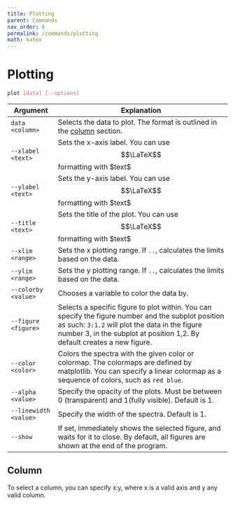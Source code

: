 ```yaml
---
title: Plotting
parent: Commands
nav_order: 6
permalink: /commands/plotting
math: katex
---
```


# Plotting

```sh
plot [data] [--options]
```

|Argument|Explanation|
|--|--|
|`data` `<column>`|Selects the data to plot. The format is outlined in the [column](#column) section.|
|`--xlabel` `<text>`|Sets the x-axis label. You can use $$\LaTeX$$ formatting with \$text\$|
|`--ylabel` `<text>`|Sets the y-axis label. You can use $$\LaTeX$$ formatting with \$text\$|
|`--title` `<text>`|Sets the title of the plot. You can use $$\LaTeX$$ formatting with \$text\$|
|`--xlim` `<range>`|Sets the x plotting range. If `..`, calculates the limits based on the data.|
|`--ylim` `<range>`|Sets the y plotting range. If `..`, calculates the limits based on the data.|
|`--colorby` `<value>`|Chooses a variable to color the data by.|
|`--figure` `<figure>`|Selects a specific figure to plot within. You can specify the figure number and the subplot position as such: `3:1.2` will plot the data in the figure number 3, in the subplot at position 1,2. By default creates a new figure.|
|`--color` `<color>`|Colors the spectra with the given color or colormap. The colormaps are defined by matplotlib. You can specify a linear colormap as a sequence of colors, such as `red blue`.|
|`--alpha` `<value>`|Specify the opacity of the plots. Must be between 0 (transparent) and 1(fully visible). Default is 1.|
|`--linewidth` `<value>`|Specify the width of the spectra. Default is 1.|
|`--show`|If set, immediately shows the selected figure, and waits for it to close. By default, all figures are shown at the end of the program.|

## Column

To select a column, you can specify x:y, where x is a valid axis and y any valid column.
